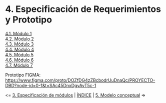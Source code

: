 # 4. Especificación de Requerimientos y Prototipo

[4.1. Módulo 1](4.1/4.1.md)  
[4.2. Módulo 2](4.2/4.2.md)  
[4.3. Módulo 3](4.3/4.3.md)  
[4.4. Módulo 4](4.4/4.4.md)  
[4.5. Módulo 5](4.5/4.5.md)  
[4.6. Módulo 6](4.6/4.6.md)  
[4.7. Módulo 7](4.7/4.7.md)

Prototipo FIGMA: https://www.figma.com/proto/DOZfDG4zZBcbodrUuDnaQc/PROYECTO-DBD?node-id=0-1&t=SAc45DnxDgvAvT5c-1

<= [3. Especificación de módulos](../3/3.md) | [ÍNDICE](../README.md) | [5. Modelo conceptual](../5/5.md) =>